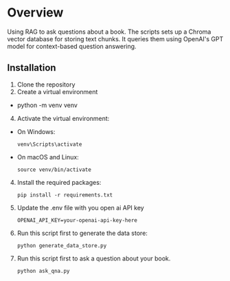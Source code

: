 # Overview
Using RAG to ask questions about a book.
The scripts sets up a Chroma vector database for storing text chunks.
It queries them using OpenAI's GPT model for context-based question answering.

## Installation
1. Clone the repository
2. Create a virtual environment
  - python -m venv venv
4. Activate the virtual environment:
  - On Windows:
    ```
    venv\Scripts\activate
    ```
  - On macOS and Linux:
    ```
    source venv/bin/activate
    ```
4. Install the required packages:
   ```
   pip install -r requirements.txt
   ```
5. Update the .env file with you open ai API key
   ```
   OPENAI_API_KEY=your-openai-api-key-here
   ```
6. Run this script first to generate the data store:
   ```
   python generate_data_store.py
   ```
7. Run this script first to ask a question about your book.
   ```
   python ask_qna.py
   ```
